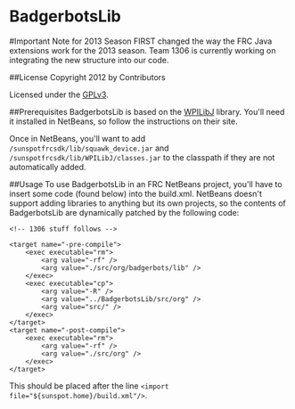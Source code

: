 BadgerbotsLib
===

#Important Note for 2013 Season
FIRST changed the way the FRC Java extensions work for the 2013 season. Team 1306 is currently working on integrating the new structure into our code.

##License
Copyright 2012 by Contributors

Licensed under the [GPLv3](http://www.gnu.org/licenses/gpl.txt).

##Prerequisites
BadgerbotsLib is based on the [WPILibJ](http://firstforge.wpi.edu/sf/projects/wpilib) library. 
You'll need it installed in NetBeans, so follow the instructions on their site.

Once in NetBeans, you'll want to add `/sunspotfrcsdk/lib/squawk_device.jar` and `/sunspotfrcsdk/lib/WPILibJ/classes.jar` to the classpath if they are not automatically added.

##Usage
To use BadgerbotsLib in an FRC NetBeans project, you'll have to insert some code (found below) into the build.xml.
NetBeans doesn't support adding libraries to anything but its own projects, so the contents of BadgerbotsLib are dynamically patched by the following code:

	<!-- 1306 stuff follows -->

    <target name="-pre-compile">
        <exec executable="rm">
            <arg value="-rf" />
            <arg value="./src/org/badgerbots/lib" />
        </exec>
        <exec executable="cp">
            <arg value="-R" />
            <arg value="../BadgerbotsLib/src/org" />
            <arg value="src/" />
        </exec>
    </target>
    <target name="-post-compile">
        <exec executable="rm">
            <arg value="-rf" />
            <arg value="./src/org" />
        </exec>
    </target>

This should be placed after the line `<import file="${sunspot.home}/build.xml"/>`.

